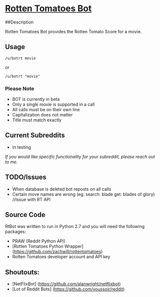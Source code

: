[Rotten Tomatoes Bot](http://reddit.com/user/botrt)
===============================

##Description

Rotten Tomatoes Bot provides the Rotten Tomato Score for a movie. 

## Usage

```
/u/botrt movie
```
or
```
/u/botrt "movie"
```

### Please Note
* BOT is currently in beta
* Only a single movie is supported in a call
* All calls must be on their own line
* Capitalization does not matter
* Title must match exactly

## Current Subreddits

* In testing

*If you would like specific functionality for your subreddit, please reach out to me.*

## TODO/Issues
* When database is deleted bot reposts on all calls
* Certain move names are wrong (eg: search: blade get: blades of glory) //Issue with RT API

## Source Code
RtBot was written to run in Python 2.7 and you will need the following packages:
* PRAW (Reddit Python API)
* [Rotten Tomatoes Python Wrapper] (https://github.com/zachwill/rottentomatoes)
* Rotten Tomatoes developer account and API key

## Shoutouts:

* [NetFlixBot] (https://github.com/alanwright/netflixbot)
* [Lot of Reddit Bots] (https://github.com/voussoir/reddit)